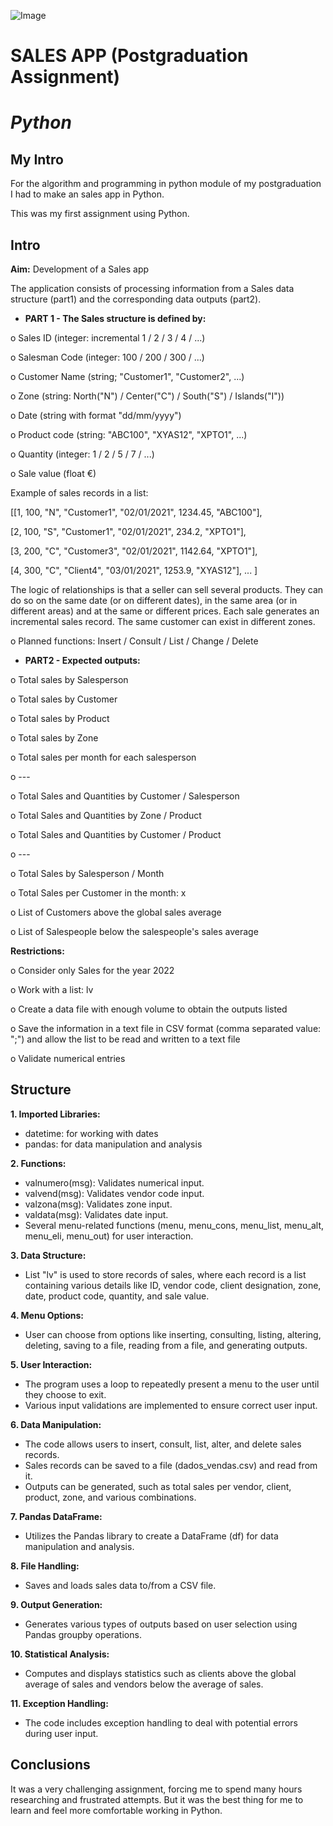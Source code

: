 ![Image](https://github.com/AnaPatSilva/Sales_App-Python/blob/main/Captura%20de%20ecr%C3%A3%202023-11-21%20115257.jpg)
# SALES APP (Postgraduation Assignment)
# _Python_

## My Intro
For the algorithm and programming in python module of my postgraduation I had to make an sales app in Python.

This was my first assignment using Python.

## Intro
**Aim:** Development of a Sales app

The application consists of processing information from a Sales data structure (part1) and the corresponding data outputs (part2).

- **PART 1 - The Sales structure is defined by:**

o Sales ID (integer: incremental 1 / 2 / 3 / 4 / ...)

o Salesman Code (integer: 100 / 200 / 300 / ...)

o Customer Name (string; "Customer1", "Customer2", ...)

o Zone (string: North("N") / Center("C") / South("S") / Islands("I"))

o Date (string with format "dd/mm/yyyy")

o Product code (string: "ABC100", "XYAS12", "XPTO1", ...)

o Quantity (integer: 1 / 2 / 5 / 7 / ...)

o Sale value (float €)

Example of sales records in a list:

[[1, 100, "N", "Customer1", "02/01/2021", 1234.45, "ABC100"],

[2, 100, "S", "Customer1", "02/01/2021", 234.2, "XPTO1"],

[3, 200, "C", "Customer3", "02/01/2021", 1142.64, "XPTO1"],

[4, 300, "C", "Client4", "03/01/2021", 1253.9, "XYAS12"], ... ]

The logic of relationships is that a seller can sell several products. They can do so on the same date (or on different dates), in the same area (or in different areas) and at the same or different prices. Each sale generates an incremental sales record. The same customer can exist in different zones.

o Planned functions: Insert / Consult / List / Change / Delete

- **PART2 - Expected outputs:**

o Total sales by Salesperson

o Total sales by Customer

o Total sales by Product

o Total sales by Zone

o Total sales per month for each salesperson

o ---

o Total Sales and Quantities by Customer / Salesperson

o Total Sales and Quantities by Zone / Product

o Total Sales and Quantities by Customer / Product

o ---

o Total Sales by Salesperson / Month

o Total Sales per Customer in the month: x

o List of Customers above the global sales average

o List of Salespeople below the salespeople's sales average


**Restrictions:**

o Consider only Sales for the year 2022

o Work with a list: lv

o Create a data file with enough volume to obtain the outputs listed

o Save the information in a text file in CSV format (comma separated value: ";") and allow the list to be read and written to a text file

o Validate numerical entries



## Structure
**1. Imported Libraries:**
- datetime: for working with dates
- pandas: for data manipulation and analysis

**2. Functions:**
- valnumero(msg): Validates numerical input.
- valvend(msg): Validates vendor code input.
- valzona(msg): Validates zone input.
- valdata(msg): Validates date input.
- Several menu-related functions (menu, menu_cons, menu_list, menu_alt, menu_eli, menu_out) for user interaction.

**3. Data Structure:**
- List "lv" is used to store records of sales, where each record is a list containing various details like ID, vendor code, client designation, zone, date, product code, quantity, and sale value.

**4. Menu Options:**
- User can choose from options like inserting, consulting, listing, altering, deleting, saving to a file, reading from a file, and generating outputs.

**5. User Interaction:**
- The program uses a loop to repeatedly present a menu to the user until they choose to exit.
- Various input validations are implemented to ensure correct user input.

**6. Data Manipulation:**
- The code allows users to insert, consult, list, alter, and delete sales records.
- Sales records can be saved to a file (dados_vendas.csv) and read from it.
- Outputs can be generated, such as total sales per vendor, client, product, zone, and various combinations.

**7. Pandas DataFrame:**
- Utilizes the Pandas library to create a DataFrame (df) for data manipulation and analysis.

**8. File Handling:**
- Saves and loads sales data to/from a CSV file.

**9. Output Generation:**
- Generates various types of outputs based on user selection using Pandas groupby operations.

**10. Statistical Analysis:**
- Computes and displays statistics such as clients above the global average of sales and vendors below the average of sales.

**11. Exception Handling:**
- The code includes exception handling to deal with potential errors during user input.

## Conclusions
It was a very challenging assignment, forcing me to spend many hours researching and frustrated attempts. But it was the best thing for me to learn and feel more comfortable working in Python.
